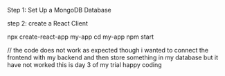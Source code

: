 Step 1: Set Up a MongoDB Database

step 2: create a React Client 

npx create-react-app my-app
cd my-app
npm start

// the code does not work as expected though 
i wanted to connect the frontend with my backend and then store something in my database but 
it have not worked this is day 3 of my trial 
happy coding 
